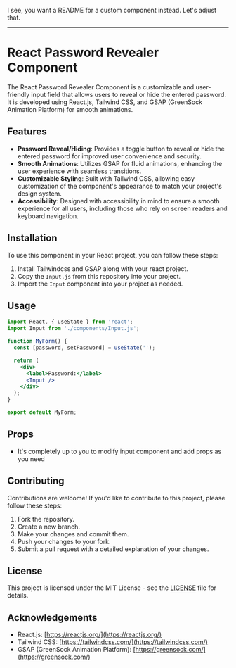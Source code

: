 
I see, you want a README for a custom component instead. Let's adjust that. 

---

# React Password Revealer Component

The React Password Revealer Component is a customizable and user-friendly input field that allows users to reveal or hide the entered password. It is developed using React.js, Tailwind CSS, and GSAP (GreenSock Animation Platform) for smooth animations.

## Features

- **Password Reveal/Hiding**: Provides a toggle button to reveal or hide the entered password for improved user convenience and security.
- **Smooth Animations**: Utilizes GSAP for fluid animations, enhancing the user experience with seamless transitions.
- **Customizable Styling**: Built with Tailwind CSS, allowing easy customization of the component's appearance to match your project's design system.
- **Accessibility**: Designed with accessibility in mind to ensure a smooth experience for all users, including those who rely on screen readers and keyboard navigation.

## Installation

To use this component in your React project, you can follow these steps:
1. Install Tailwindcss and GSAP along with your react project.
2. Copy the `Input.js` from this repository into your project.
3. Import the `Input` component into your project as needed.

## Usage

```jsx
import React, { useState } from 'react';
import Input from './components/Input.js';

function MyForm() {
  const [password, setPassword] = useState('');

  return (
    <div>
      <label>Password:</label>
      <Input />
    </div>
  );
}

export default MyForm;
```

## Props

- It's completely up to you to modify input component and add props as you need

## Contributing

Contributions are welcome! If you'd like to contribute to this project, please follow these steps:

1. Fork the repository.
2. Create a new branch.
3. Make your changes and commit them.
4. Push your changes to your fork.
5. Submit a pull request with a detailed explanation of your changes.

## License

This project is licensed under the MIT License - see the [LICENSE](LICENSE) file for details.

## Acknowledgements

- React.js: [https://reactjs.org/](https://reactjs.org/)
- Tailwind CSS: [https://tailwindcss.com/](https://tailwindcss.com/)
- GSAP (GreenSock Animation Platform): [https://greensock.com/](https://greensock.com/)

